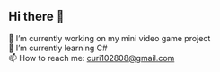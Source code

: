 ## Hi there 👋
🔭 I’m currently working on my mini video game project <br>
🌱 I’m currently learning C#  <br>
📫 How to reach me: curi102808@gmail.com



<!--
**TheSpeedForce/TheSpeedForce** is a ✨ _special_ ✨ repository because its `README.md` (this file) appears on your GitHub profile.

Here are some ideas to get you started:

- 🔭 I’m currently working on ...
- 🌱 I’m currently learning ...
- 👯 I’m looking to collaborate on ...
- 🤔 I’m looking for help with ...
- 💬 Ask me about ...
- 📫 How to reach me: ...
- 😄 Pronouns: ...
- ⚡ Fun fact: ...
-->
